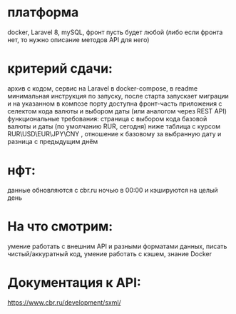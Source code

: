 # платформа
docker, Laravel 8, mySQL, фронт пусть будет любой (либо если фронта нет, то нужно описание методов API для него)

# критерий сдачи:
архив с кодом, сервис на Laravel в docker-compose, в readme минимальная инструкция по запуску, после старта запускает миграции и на указанном в композе порту доступна фронт-часть приложения с селектом кода валюты и выбором даты (или аналогом через REST API)
функциональные требования:
страница с выбором кода базовой валюты и даты (по умолчанию RUR, сегодня) ниже таблица с курсом RUR\USD\EUR\JPY\CNY , отношение к базовому за выбранную дату и разница с предыдущим днём

# нфт:
данные обновляются с cbr.ru ночью в 00:00 и кэшируются на целый день

# На что смотрим:
умение работать с внешним API и разными форматами данных, писать чистый/аккуратный код, умение работать с кэшем, знание Docker

# Документация к API:
https://www.cbr.ru/development/sxml/
